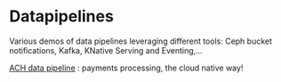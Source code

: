 # Datapipelines

Various demos of data pipelines leveraging different tools: Ceph bucket notifications, Kafka, KNative Serving and Eventing,...

[ACH data pipeline](./demos/ach) : payments processing, the cloud native way!
